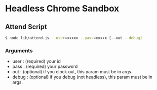 # Headless Chrome Sandbox

## Attend Script

```bash
$ node lib/attend.js --user=xxxxx --pass=xxxxx [--out --debug]
```

### Arguments

- user : (required) your id
- pass : (required) your password
- out : (optional) if you clock out, this param must be in args.
- debug : (optional) if you debug (not headless), this param must be in args.
